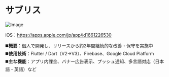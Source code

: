 # サブリス

![Image](https://github.com/user-attachments/assets/f1ec0c5d-e894-4e7d-aecc-6ef94b43178b)

iOS：https://apps.apple.com/jp/app/id1661226530

◼️**概要**：個人で開発し、リリースから約2年間継続的な改善・保守を実施中  
◼️**使用技術**：Flutter / Dart（V2→V3）、Firebase、Google Cloud Platform  
◼️**主な機能**：アプリ内課金、バナー広告表示、プッシュ通知、多言語対応（日本語・英語）など
